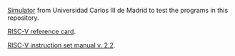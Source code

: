 [Simulator](https://creatorsim.github.io/creator/) from Universidad Carlos III de Madrid to test the programs in this repository.

[RISC-V reference card](https://creatorsim.github.io/creator/docs/risc_v_reference_guide.pdf).

[RISC-V instruction set manual v. 2.2](https://riscv.org/wp-content/uploads/2019/06/riscv-spec.pdf).
